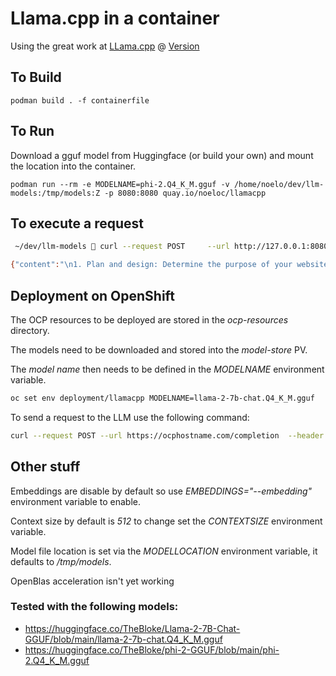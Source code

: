 # Llama.cpp in a container

Using the great work at [LLama.cpp](https://github.com/ggerganov/llama.cpp/tree/master) @ [Version](https://github.com/ggerganov/llama.cpp/releases/tag/b1662)
## To Build 
```
podman build . -f containerfile
```

## To Run

Download a gguf model from Huggingface (or build your own) and mount the location into the container.

```
podman run --rm -e MODELNAME=phi-2.Q4_K_M.gguf -v /home/noelo/dev/llm-models:/tmp/models:Z -p 8080:8080 quay.io/noeloc/llamacpp
```

## To execute a request
```bash
 ~/dev/llm-models  curl --request POST     --url http://127.0.0.1:8080/completion     --header "Content-Type: application/json"     --data '{"prompt": "Building a website can be done in 10 simple steps:","n_predict": 128}'

{"content":"\n1. Plan and design: Determine the purpose of your website, its target audience, and create a layout or wireframe.\n2. Choose a domain name and hosting service: Select a unique and memorable domain name, and choose a reliable hosting provider for your website.\n3. Create and edit HTML files: Use HTML to structure your website's content, including headings, paragraphs, lists, and images.\n4. Add CSS stylesheets: Apply CSS to customize the appearance of your website, such as font sizes, colors, layout, and formatting.\n5. Write and publish JavaScript code: Use JavaScript for interactive","generation_settings":{"frequency_penalty":0.0,"grammar":"","ignore_eos":false,"logit_bias":[],"min_p":0.05000000074505806,"mirostat":0,"mirostat_eta":0.10000000149011612,"mirostat_tau":5.0,"model":"/tmp/models/phi-2.Q4_K_M.gguf","n_ctx":512,"n_keep":0,"n_predict":128,"n_probs":0,"penalize_nl":true,"presence_penalty":0.0,"repeat_last_n":64,"repeat_penalty":1.100000023841858,"seed":4294967295,"stop":[],"stream":false,"temp":0.800000011920929,"tfs_z":1.0,"top_k":40,"top_p":0.949999988079071,"typical_p":1.0},"model":"/tmp/models/phi-2.Q4_K_M.gguf","prompt":"Building a website can be done in 10 simple steps:","slot_id":0,"stop":true,"stopped_eos":false,"stopped_limit":true,"stopped_word":false,"stopping_word":"","timings":{"predicted_ms":16142.462,"predicted_n":128,"predicted_per_second":7.929397634635906,"predicted_per_token_ms":126.112984375,"prompt_ms":588.103,"prompt_n":11,"prompt_per_second":18.704206576058958,"prompt_per_token_ms":53.463909090909084},"tokens_cached":139,"tokens_evaluated":11,"tokens_predicted":128,"truncated":false}
```

## Deployment on OpenShift

The OCP resources to be deployed are stored in the _ocp-resources_ directory. 

The models need to be downloaded and stored into the _model-store_ PV.

The _model name_ then needs to be defined in the _MODELNAME_ environment variable.

```bash
oc set env deployment/llamacpp MODELNAME=llama-2-7b-chat.Q4_K_M.gguf
```

To send a request to the LLM use the following command:

```bash
curl --request POST --url https://ocphostname.com/completion  --header "Content-Type: application/json" --data '{"prompt": "write me a funny poem :","n_predict": 128}'
```

## Other stuff

Embeddings are disable by default so use _EMBEDDINGS="--embedding"_ environment variable to enable.

Context size by default is *512* to change set the _CONTEXTSIZE_ environment variable. 

Model file location is set via the _MODELLOCATION_ environment variable, it defaults to _/tmp/models_.

OpenBlas acceleration isn't yet working

### Tested with the following models:

* https://huggingface.co/TheBloke/Llama-2-7B-Chat-GGUF/blob/main/llama-2-7b-chat.Q4_K_M.gguf
* https://huggingface.co/TheBloke/phi-2-GGUF/blob/main/phi-2.Q4_K_M.gguf